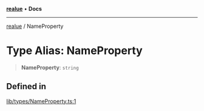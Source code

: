 [**realue**](../README.md) • **Docs**

***

[realue](../README.md) / NameProperty

# Type Alias: NameProperty

> **NameProperty**: `string`

## Defined in

[lib/types/NameProperty.ts:1](https://github.com/nevoland/realue/blob/b0a59c2aa8e01af359fa1933a59bc53236ad21c6/lib/types/NameProperty.ts#L1)
